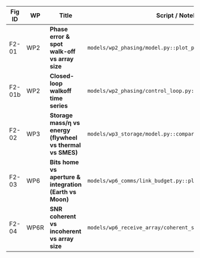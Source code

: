 | Fig ID | WP   | Title                                                      | Script / Notebook                                              | Inputs            | Acceptance it supports |
| ------ | ---- | ---------------------------------------------------------- | ------------------------------------------------------------- | --------------------------- | ---------------------- |
| F2-01  | WP2  | **Phase error & spot walk-off vs array size**              | `models/wp2_phasing/model.py::plot_phase_error_frontier()`     | D, λ, t_accel, R_sail     | WP2                    |
| F2-01b | WP2  | **Closed-loop walkoff time series**                        | `models/wp2_phasing/control_loop.py::plot_closed_loop_walkoff()` | PSD, controller BW | WP2 |
| F2-02  | WP3  | **Storage mass/η vs energy (flywheel vs thermal vs SMES)** | `models/wp3_storage/model.py::compare_storage_options()`       | energies_TJ, η ranges      | WP3                    |
| F2-03  | WP6  | **Bits home vs aperture & integration (Earth vs Moon)**    | `models/wp6_comms/link_budget.py::plot_bits_home_grid()`       | D_rx, T_int, β, squeezing | WP6                    |
| F2-04  | WP6R | **SNR coherent vs incoherent vs array size**               | `models/wp6_receive_array/coherent_sum.py::snr_scaling_plot()` | N_tiles, phase noise       | WP6 (receiver)         |
